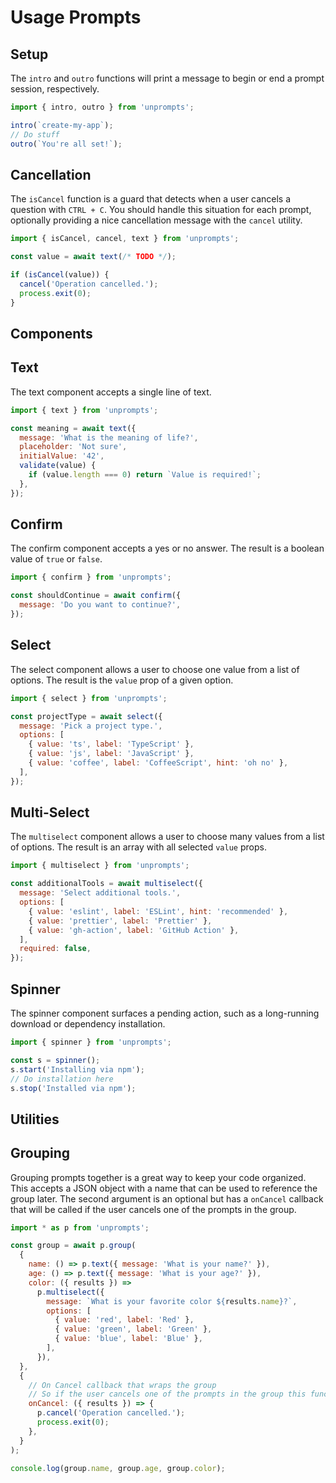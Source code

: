 # Usage Prompts

## Setup

The `intro` and `outro` functions will print a message to begin or end a prompt session, respectively.

```js
import { intro, outro } from 'unprompts';

intro(`create-my-app`);
// Do stuff
outro(`You're all set!`);
```

## Cancellation

The `isCancel` function is a guard that detects when a user cancels a question with `CTRL + C`. You should handle this situation for each prompt, optionally providing a nice cancellation message with the `cancel` utility.

```js
import { isCancel, cancel, text } from 'unprompts';

const value = await text(/* TODO */);

if (isCancel(value)) {
  cancel('Operation cancelled.');
  process.exit(0);
}
```

## Components

## Text

The text component accepts a single line of text.

```js
import { text } from 'unprompts';

const meaning = await text({
  message: 'What is the meaning of life?',
  placeholder: 'Not sure',
  initialValue: '42',
  validate(value) {
    if (value.length === 0) return `Value is required!`;
  },
});
```

## Confirm

The confirm component accepts a yes or no answer. The result is a boolean value of `true` or `false`.

```js
import { confirm } from 'unprompts';

const shouldContinue = await confirm({
  message: 'Do you want to continue?',
});
```

## Select

The select component allows a user to choose one value from a list of options. The result is the `value` prop of a given option.

```js
import { select } from 'unprompts';

const projectType = await select({
  message: 'Pick a project type.',
  options: [
    { value: 'ts', label: 'TypeScript' },
    { value: 'js', label: 'JavaScript' },
    { value: 'coffee', label: 'CoffeeScript', hint: 'oh no' },
  ],
});
```

## Multi-Select

The `multiselect` component allows a user to choose many values from a list of options. The result is an array with all selected `value` props.

```js
import { multiselect } from 'unprompts';

const additionalTools = await multiselect({
  message: 'Select additional tools.',
  options: [
    { value: 'eslint', label: 'ESLint', hint: 'recommended' },
    { value: 'prettier', label: 'Prettier' },
    { value: 'gh-action', label: 'GitHub Action' },
  ],
  required: false,
});
```

## Spinner

The spinner component surfaces a pending action, such as a long-running download or dependency installation.

```js
import { spinner } from 'unprompts';

const s = spinner();
s.start('Installing via npm');
// Do installation here
s.stop('Installed via npm');
```

## Utilities

## Grouping

Grouping prompts together is a great way to keep your code organized. This accepts a JSON object with a name that can be used to reference the group later. The second argument is an optional but has a `onCancel` callback that will be called if the user cancels one of the prompts in the group.

```js
import * as p from 'unprompts';

const group = await p.group(
  {
    name: () => p.text({ message: 'What is your name?' }),
    age: () => p.text({ message: 'What is your age?' }),
    color: ({ results }) =>
      p.multiselect({
        message: `What is your favorite color ${results.name}?`,
        options: [
          { value: 'red', label: 'Red' },
          { value: 'green', label: 'Green' },
          { value: 'blue', label: 'Blue' },
        ],
      }),
  },
  {
    // On Cancel callback that wraps the group
    // So if the user cancels one of the prompts in the group this function will be called
    onCancel: ({ results }) => {
      p.cancel('Operation cancelled.');
      process.exit(0);
    },
  }
);

console.log(group.name, group.age, group.color);
```
